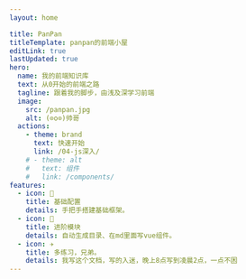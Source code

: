 ```yaml
---
layout: home

title: PanPan
titleTemplate: panpan的前端小屋
editLink: true
lastUpdated: true
hero:
  name: 我的前端知识库
  text: 从0开始的前端之路
  tagline: 跟着我的脚步，由浅及深学习前端
  image:
    src: /panpan.jpg
    alt: (⊙o⊙)帅哥
  actions:
    - theme: brand
      text: 快速开始
      link: /04-js深入/
    # - theme: alt
    #   text: 组件
    #   link: /components/
features:
  - icon: 🔨
    title: 基础配置
    details: 手把手搭建基础框架。
  - icon: 🧩
    title: 进阶模块
    details: 自动生成目录、在md里面写vue组件。
  - icon: ✈️
    title: 多练习，兄弟。
    details: 我写这个文档，写的入迷，晚上8点写到凌晨2点，一点不困
---
```

